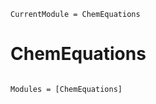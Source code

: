 ```@meta
CurrentModule = ChemEquations
```

# ChemEquations

```@index
```

```@autodocs
Modules = [ChemEquations]
```
